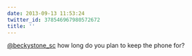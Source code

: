 ```yaml
---
date: 2013-09-13 11:53:24
twitter_id: 378546967980572672
title: ''
---
```




[@beckystone_sc](https://twitter.com/beckystone_sc) how long do you plan to keep the phone for?
